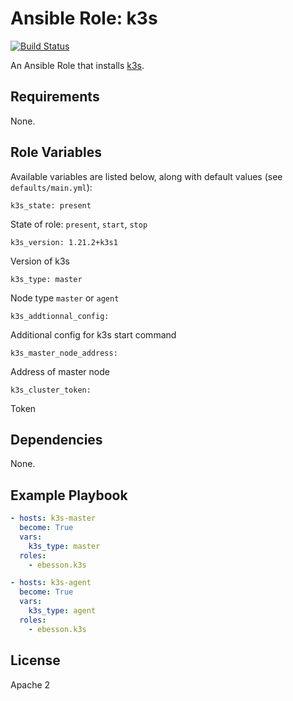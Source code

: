 # Ansible Role: k3s

[![Build Status](https://travis-ci.org/ebesson/ansible-role-k3s.svg?branch=master)](https://travis-ci.org/ebesson/ansible-role-k3s)

An Ansible Role that installs [k3s](https://k3s.io/).

## Requirements
None.

## Role Variables
Available variables are listed below, along with default values (see `defaults/main.yml`):

    k3s_state: present

State of role: `present`, `start`, `stop`

    k3s_version: 1.21.2+k3s1

Version of k3s

    k3s_type: master

Node type `master` or `agent`

    k3s_addtionnal_config:

Additional config for k3s start command

    k3s_master_node_address:

Address of master node

    k3s_cluster_token:

Token

## Dependencies
None.

## Example Playbook

```yaml
- hosts: k3s-master
  become: True
  vars:
    k3s_type: master
  roles:
    - ebesson.k3s

- hosts: k3s-agent
  become: True
  vars:
    k3s_type: agent
  roles:
    - ebesson.k3s
```

## License
Apache 2
